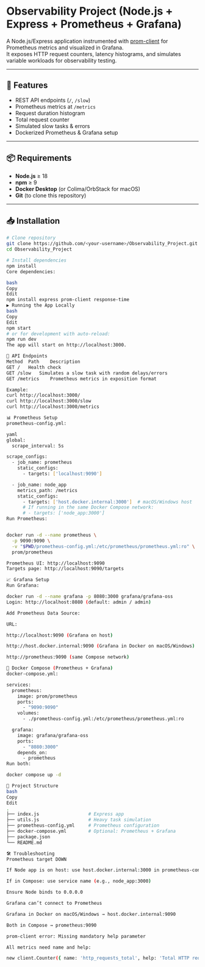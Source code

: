 # Observability Project (Node.js + Express + Prometheus + Grafana)

A Node.js/Express application instrumented with [prom-client](https://github.com/siimon/prom-client) for Prometheus metrics and visualized in Grafana.  
It exposes HTTP request counters, latency histograms, and simulates variable workloads for observability testing.

---

## 🚀 Features
- REST API endpoints (`/`, `/slow`)
- Prometheus metrics at `/metrics`
- Request duration histogram
- Total request counter
- Simulated slow tasks & errors
- Dockerized Prometheus & Grafana setup

---

## 📦 Requirements
- **Node.js** ≥ 18
- **npm** ≥ 9
- **Docker Desktop** (or Colima/OrbStack for macOS)
- **Git** (to clone this repository)

---

## 📥 Installation

```bash
# Clone repository
git clone https://github.com/<your-username>/Observability_Project.git
cd Observability_Project

# Install dependencies
npm install
Core dependencies:

bash
Copy
Edit
npm install express prom-client response-time
▶️ Running the App Locally
bash
Copy
Edit
npm start
# or for development with auto-reload:
npm run dev
The app will start on http://localhost:3000.

🔗 API Endpoints
Method	Path	Description
GET	/	Health check
GET	/slow	Simulates a slow task with random delays/errors
GET	/metrics	Prometheus metrics in exposition format

Example:
curl http://localhost:3000/
curl http://localhost:3000/slow
curl http://localhost:3000/metrics

📊 Prometheus Setup
prometheus-config.yml:

yaml
global:
  scrape_interval: 5s

scrape_configs:
  - job_name: prometheus
    static_configs:
      - targets: ['localhost:9090']

  - job_name: node_app
    metrics_path: /metrics
    static_configs:
      - targets: ['host.docker.internal:3000']  # macOS/Windows host
      # If running in the same Docker Compose network:
      # - targets: ['node_app:3000']
Run Prometheus:


docker run -d --name prometheus \
  -p 9090:9090 \
  -v "$PWD/prometheus-config.yml:/etc/prometheus/prometheus.yml:ro" \
  prom/prometheus

Prometheus UI: http://localhost:9090
Targets page: http://localhost:9090/targets

📈 Grafana Setup
Run Grafana:

docker run -d --name grafana -p 8080:3000 grafana/grafana-oss
Login: http://localhost:8080 (default: admin / admin)

Add Prometheus Data Source:

URL:

http://localhost:9090 (Grafana on host)

http://host.docker.internal:9090 (Grafana in Docker on macOS/Windows)

http://prometheus:9090 (same Compose network)

🐳 Docker Compose (Prometheus + Grafana)
docker-compose.yml:

services:
  prometheus:
    image: prom/prometheus
    ports:
      - "9090:9090"
    volumes:
      - ./prometheus-config.yml:/etc/prometheus/prometheus.yml:ro

  grafana:
    image: grafana/grafana-oss
    ports:
      - "8080:3000"
    depends_on:
      - prometheus
Run both:

docker compose up -d

📂 Project Structure
bash
Copy
Edit
.
├── index.js                  # Express app
├── utils.js                  # Heavy task simulation
├── prometheus-config.yml     # Prometheus configuration
├── docker-compose.yml        # Optional: Prometheus + Grafana
├── package.json
└── README.md

🛠 Troubleshooting
Prometheus target DOWN

If Node app is on host: use host.docker.internal:3000 in prometheus-config.yml

If in Compose: use service name (e.g., node_app:3000)

Ensure Node binds to 0.0.0.0

Grafana can’t connect to Prometheus

Grafana in Docker on macOS/Windows → host.docker.internal:9090

Both in Compose → prometheus:9090

prom-client error: Missing mandatory help parameter

All metrics need name and help:

new client.Counter({ name: 'http_requests_total', help: 'Total HTTP requests' });

